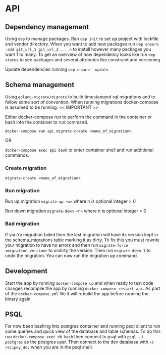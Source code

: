 # API

## Dependency management
Using `dep` to manage packages. Ran `dep init` to set up project with lockfile and vendor
directory. When you want to add new packages run `dep ensure -add git_url_1 git_url_2 ... n` to
install however many packages you want 1 to many. To get an overview of how dependency looks
like run `dep status` to see packages and several attributes like constraint and versioning.

Update dependencies running `dep ensure -update`.

## Schema management
Using `golang-migrate/migrate` to build timestamped sql migrations and to follow some sort of convention.
When running migrations docker-compose is assumed to be running. << IMPORTANT >>

Either docker-compose run to perform the command in the container or bash into the container
to run command.

`docker-compose run api migrate-create <name_of_migration>`

OR

`docker-compose exec api bash` to enter container shell and run additional commands.

### Create migration
`migrate-create <name_of_migration>`

### Run migration
Run up migration
`migrate-up <n>` where n is optional integer > 0

Run down migration
`migrate-down <n>` where n is optional integer > 0

### Bad migration
If you're migration failed then the last migration will have its version kept in the
schema_migrations table marking it as dirty. To fix this you must rewrite your migration to
have no errors and then run `migrate-force <migration_version>` to undirty the version. Then run
`migrate-down 1` to undo the migration. You can now run the migration up command.

## Development
Start the app by running `docker-compose up` and when ready to test code changes recompile the app
by running `docker-compose restart api`. As part of the `docker-compose.yml` file it will rebuild
the app before running the binary again.

## PSQL
For now been bashing into postgres container and running psql client to run some queries and quick
view of the database and table schemas. To do this run `docker-compose exec db bash` then connect
to psql with `psql -U postgres` as the postgres user. Then connect to the dev database with
`\c recipey_dev` when you are in the psql shell.
